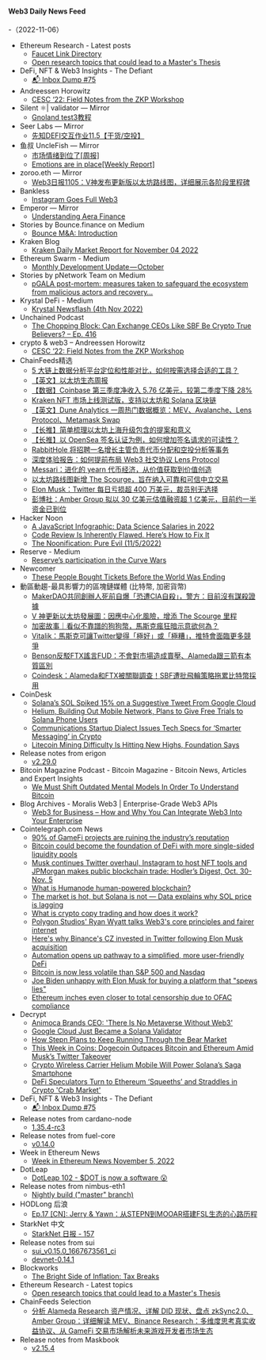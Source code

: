 #### Web3 Daily News Feed
-（2022-11-06）

- Ethereum Research - Latest posts
  - [Faucet Link Directory](https://ethresear.ch/t/faucet-link-directory/12670/22)
  - [Open research topics that could lead to a Master's Thesis](https://ethresear.ch/t/open-research-topics-that-could-lead-to-a-masters-thesis/14112/1)
- DeFi, NFT & Web3 Insights - The Defiant
  - [📬 Inbox Dump #75](https://newsletter.thedefiant.io/p/inbox-dump-75)
- Andreessen Horowitz
  - [CESC ‘22: Field Notes from the ZKP Workshop](https://a16zcrypto.com/cesc-22-field-notes-from-the-zkp-workshop/)
- Silent ⚛| validator — Mirror
  - [Gnoland test3教程](https://mirror.xyz/exploring.eth/BifiKk3lt-h0s_oHMHVFNU75JxgwMVwjAGeM4MSp_AI)
- Seer Labs — Mirror
  - [先知DEFI交互作业11.5【干货/空投】](https://mirror.xyz/seerlabs.eth/I1-R17WktPubdsF6-VA8bf22f0UYxBMiMX-gOmVJNYY)
- 鱼叔 UncleFish — Mirror
  - [市场情绪到位了[周报]](https://mirror.xyz/0xA6DDeA5E7a4eF5c680200BF37984A06c6CFb123D/_3v27iVu2IhzGCZGDg-wkvO48UFsDGRiFyB8U4LnxzM)
  - [Emotions are in place[Weekly Report]](https://mirror.xyz/0xA6DDeA5E7a4eF5c680200BF37984A06c6CFb123D/DavJbQE7wH6jOGB0uhTtPB8L3RZdmGV4RwD_AdJJ3mE)
- zoroo.eth — Mirror
  - [Web3日报1105：V神发布更新版以太坊路线图，详细展示各阶段里程碑](https://mirror.xyz/zoroo.eth/fJ6ys-1879vZ5sltTTbkENNjScoQnzE0AZ8dJealn5c)
- Bankless
  - [Instagram Goes Full Web3](https://newsletter.banklesshq.com/p/instagram-nfts-meta-facebook-gobblers-jpmorgan)
- Emperor — Mirror
  - [Understanding Aera Finance](https://mirror.xyz/0xemperor.eth/-8MiGXltL_iskgVfl9bHPZc1lGgQRg2nBHEHCd2-wjk)
- Stories by Bounce.finance on Medium
  - [Bounce M&A: Introduction](https://bouncefinance.medium.com/bounce-m-a-introduction-e02e4e68f8c5?source=rss-74b4e5aa79f6------2)
- Kraken Blog
  - [Kraken Daily Market Report for November 04 2022](https://blog.kraken.com/post/16083/kraken-daily-market-report-for-november-04-2022/)
- Ethereum Swarm - Medium
  - [Monthly Development Update — October](https://medium.com/ethereum-swarm/monthly-development-update-october-ff8559eb91ba?source=rss----6491b1f2d8f9---4)
- Stories by pNetwork Team on Medium
  - [pGALA post-mortem: measures taken to safeguard the ecosystem from malicious actors and recovery…](https://medium.com/pnetwork/pgala-post-mortem-measures-taken-to-safeguard-the-ecosystem-from-malicious-actors-and-recovery-6407048f4497?source=rss-a41c4fa08481------2)
- Krystal DeFi - Medium
  - [Krystal Newsflash (4th Nov 2022)](https://blog.krystal.app/krystal-newsflash-4th-nov-2022-bb18fc9f1689?source=rss----c50893e2a0ed---4)
- Unchained Podcast
  - [The Chopping Block: Can Exchange CEOs Like SBF Be Crypto True Believers? – Ep. 416](https://unchainedpodcast.com/the-chopping-block-can-exchange-ceos-like-sbf-be-crypto-true-believers-ep-416/)
- crypto & web3 – Andreessen Horowitz
  - [CESC ‘22: Field Notes from the ZKP Workshop](https://a16zcrypto.com/cesc-22-field-notes-from-the-zkp-workshop/)
- ChainFeeds精选
  - [5 大链上数据分析平台定位和性能对比，如何按需选择合适的工具？](https://www.odaily.news/post/5182838)
  - [【英文】以太坊生态周报](https://weekinethereumnews.com/week-in-ethereum-news-november-5-2022/)
  - [【数据】Coinbase 第三季度净收入 5.76 亿美元，较第二季度下降 28%](https://finance.yahoo.com/news/coinbase-q-3-earnings-miss-but-retained-users-stock-rallies-after-hours-205203425.html)
  - [Kraken NFT 市场上线测试版，支持以太坊和 Solana 区块链](https://blog.kraken.com/post/15126/kraken-nft-is-now-live-for-beta-testers/)
  - [【英文】Dune Analytics 一周热门数据概览：MEV、Avalanche、Lens Protocol、Metamask Swap](https://dunedigest.substack.com/p/dune-digest-54)
  - [【长推】简单梳理以太坊上海升级包含的提案和意义](https://twitter.com/xiangganzi/status/1588367511577194496)
  - [【长推】以 OpenSea 签名认证为例，如何增加签名请求的可读性？](https://twitter.com/evilcos/status/1588722701669404672)
  - [RabbitHole 将招聘一名增长主管负责代币分配和空投分析等事务](https://twitter.com/Flynnjamm/status/1588542510519177218)
  - [深度体验报告：如何提前布局 Web3 社交协议 Lens Protocol](https://www.panewslab.com/zh/articledetails/hzo7sx9e.html)
  - [Messari：进化的 yearn 代币经济，从价值获取到价值创造](https://www.defidaonews.com/article/6783906)
  - [以太坊路线图新增 The Scourge，旨在纳入可靠和可信中立交易](https://twitter.com/VitalikButerin/status/1588669782471368704)
  - [Elon Musk：Twitter 每日亏损超 400 万美元，裁员别无选择](https://twitter.com/elonmusk/status/1588671155766194176)
  - [彭博社：Amber Group 拟以 30 亿美元估值融资超 1 亿美元，目前约一半资金已到位](https://www.bloomberg.com/news/articles/2022-11-04/crypto-firm-amber-group-seeks-100-million-funds-at-flat-valuation#xj4y7vzkg)
- Hacker Noon
  - [A JavaScript Infographic: Data Science Salaries in 2022](https://hackernoon.com/a-javascript-infographic-data-science-salaries-in-2022?source=rss)
  - [Code Review Is Inherently Flawed. Here’s How to Fix It](https://hackernoon.com/code-reviews-is-inherently-flawed-heres-how-to-fix-it?source=rss)
  - [The Noonification: Pure Evil (11/5/2022)](https://hackernoon.com/11-5-2022-noonification?source=rss)
- Reserve - Medium
  - [Reserve’s participation in the Curve Wars](https://medium.com/reserve-currency/reserves-participation-in-the-curve-wars-e95ff34a3c8b?source=rss----5698c40d7862---4)
- Newcomer
  - [These People Bought Tickets Before the World Was Ending](https://www.newcomer.co/p/these-people-bought-tickets-before)
- 動區動趨-最具影響力的區塊鏈媒體 (比特幣, 加密貨幣)
  - [MakerDAO共同創辦人死前自爆「恐遭CIA自殺」，警方：目前沒有謀殺證據](https://www.blocktempo.com/police-say-no-evidence-of-foul-play-in-death-of-makerdao-co-founder-nikolai/)
  - [V 神更新以太坊發展圖：因應中心化風險，增添 The Scourge 里程](https://www.blocktempo.com/vitalik-buterin-releases-updated-ethereum-roadmap/)
  - [加密故事｜看似不靠譜的狗狗幣，馬斯克瘋狂暗示意欲何為？](https://www.blocktempo.com/a-multi-billion-dollar-joke-the-story-of-dogecoin/)
  - [Vitalik：馬斯克可讓Twitter變得「極好」或「極糟」，推特會面臨更多競爭](https://www.blocktempo.com/vitalik-buterin-says-elon-musk-could-make-twitter-really-great-or-really-terrible/)
  - [Benson反駁FTX謠言FUD：不會對市場造成賣壓、Alameda跟三箭有本質區別](https://www.blocktempo.com/benson-comments-ftx-rumors-to-be-fud/)
  - [Coindesk：Alameda和FTX被關聯調查！SBF遭批飛輪策略拖累比特幣採用](https://www.blocktempo.com/divisions-in-alamedas-balance-sheet/)
- CoinDesk
  - [Solana’s SOL Spiked 15% on a Suggestive Tweet From Google Cloud](https://www.coindesk.com/business/2022/11/05/solanas-sol-spikes-15-on-a-suggestive-tweet-from-google-cloud/?utm_medium=referral&utm_source=rss&utm_campaign=headlines)
  - [Helium, Building Out Mobile Network, Plans to Give Free Trials to Solana Phone Users](https://www.coindesk.com/business/2022/11/05/helium-building-out-mobile-network-plans-to-give-free-trials-to-solana-phone-users/?utm_medium=referral&utm_source=rss&utm_campaign=headlines)
  - [Communications Startup Dialect Issues Tech Specs for ‘Smarter Messaging’ in Crypto](https://www.coindesk.com/business/2022/11/05/communications-startup-dialect-issues-tech-specs-for-smarter-messaging-in-crypto/?utm_medium=referral&utm_source=rss&utm_campaign=headlines)
  - [Litecoin Mining Difficulty Is Hitting New Highs, Foundation Says](https://www.coindesk.com/tech/2022/11/05/litecoin-mining-difficulty-is-hitting-new-highs-foundation-says/?utm_medium=referral&utm_source=rss&utm_campaign=headlines)
- Release notes from erigon
  - [v2.29.0](https://github.com/ledgerwatch/erigon/releases/tag/v2.29.0)
- Bitcoin Magazine Podcast - Bitcoin Magazine - Bitcoin News, Articles and Expert Insights
  - [We Must Shift Outdated Mental Models In Order To Understand Bitcoin](https://bitcoinmagazine.com/business/shift-mental-models-to-understand-bitcoin)
- Blog Archives - Moralis Web3 | Enterprise-Grade Web3 APIs
  - [Web3 for Business – How and Why You Can Integrate Web3 Into Your Enterprise](https://moralis.io/web3-for-business-how-and-why-you-can-integrate-web3-into-your-enterprise/)
- Cointelegraph.com News
  - [90% of GameFi projects are ruining the industry’s reputation](https://cointelegraph.com/news/90-of-gamefi-projects-are-ruining-the-industry-s-reputation)
  - [Bitcoin could become the foundation of DeFi with more single-sided liquidity pools](https://cointelegraph.com/news/bitcoin-should-become-the-foundation-for-defi)
  - [Musk continues Twitter overhaul, Instagram to host NFT tools and JPMorgan makes public blockchain trade: Hodler’s Digest, Oct. 30-Nov. 5](https://cointelegraph.com/magazine/musk-continues-twitter-overhaul-instagram-nft-tools-jp-morgan-makes-public-blockchain-trade-hodlers-digest-oct-30-nov-5/)
  - [What is Humanode human-powered blockchain?](https://cointelegraph.com/explained/what-is-humanode-human-powered-blockchain)
  - [The market is hot, but Solana is not — Data explains why SOL price is lagging](https://cointelegraph.com/news/the-market-is-hot-but-solana-is-not-data-explains-why-sol-price-is-lagging)
  - [What is crypto copy trading and how does it work?](https://cointelegraph.com/news/what-is-crypto-copy-trading-and-how-does-it-work)
  - [Polygon Studios' Ryan Wyatt talks Web3's core principles and fairer internet](https://cointelegraph.com/news/polygon-studios-ryan-watt-talks-web3-s-core-principles-and-fairer-internet)
  - [Here's why Binance's CZ invested in Twitter following Elon Musk acquisition](https://cointelegraph.com/news/here-s-why-binance-s-cz-invested-in-twitter-following-elon-musk-acquisition)
  - [Automation opens up pathway to a simplified, more user-friendly DeFi](https://cointelegraph.com/news/automation-opens-up-pathway-to-a-simplified-more-user-friendly-defi)
  - [Bitcoin is now less volatile than S&P 500 and Nasdaq](https://cointelegraph.com/news/bitcoin-is-now-less-volatile-than-s-p-500-and-nasdaq)
  - [Joe Biden unhappy with Elon Musk for buying a platform that "spews lies"](https://cointelegraph.com/news/joe-biden-unhappy-with-elon-musk-for-buying-a-platform-that-spews-lies)
  - [Ethereum inches even closer to total censorship due to OFAC compliance](https://cointelegraph.com/news/ethereum-inches-even-closer-to-total-censorship-due-to-ofac-compliance)
- Decrypt
  - [Animoca Brands CEO: 'There Is No Metaverse Without Web3'](https://decrypt.co/113629/animoca-brands-ceo-there-is-no-metaverse-without-web3)
  - [Google Cloud Just Became a Solana Validator](https://decrypt.co/113632/google-cloud-just-became-a-solana-validator)
  - [How Stepn Plans to Keep Running Through the Bear Market](https://decrypt.co/videos/live-events/gi2r4mqx/how-stepn-plans-to-keep-running-through-the-bear-market)
  - [This Week in Coins: Dogecoin Outpaces Bitcoin and Ethereum Amid Musk’s Twitter Takeover](https://decrypt.co/113621/this-week-in-coins-dogecoin-outpaces-bitcoin-and-ethereum-amid-musks-twitter-takeover)
  - [Crypto Wireless Carrier Helium Mobile Will Power Solana’s Saga Smartphone](https://decrypt.co/113603/crypto-wireless-carrier-helium-mobile-will-power-solanas-saga-smartphone)
  - [DeFi Speculators Turn to Ethereum ‘Squeeths’ and Straddles in Crypto 'Crab Market'](https://decrypt.co/113516/defi-speculators-turn-to-ethereum-squeeths-and-straddles-in-bear-market)
- DeFi, NFT & Web3 Insights - The Defiant
  - [📬 Inbox Dump #75](https://newsletter.thedefiant.io/p/inbox-dump-75)
- Release notes from cardano-node
  - [1.35.4-rc3](https://github.com/input-output-hk/cardano-node/releases/tag/1.35.4-rc3)
- Release notes from fuel-core
  - [v0.14.0](https://github.com/FuelLabs/fuel-core/releases/tag/v0.14.0)
- Week in Ethereum News
  - [Week in Ethereum News  November 5, 2022](https://weekinethereumnews.com/week-in-ethereum-news-november-5-2022/)
- DotLeap
  - [DotLeap 102 - $DOT is now a software 😮](https://newsletter.dotleap.com/p/dotleap-102-dot-is-now-a-software)
- Release notes from nimbus-eth1
  - [Nightly build ("master" branch)](https://github.com/status-im/nimbus-eth1/releases/tag/nightly)
- HODLong 后浪
  - [Ep.17 [CN]: Jerry & Yawn：从STEPN到MOOAR搭建FSL生态的心路历程](https://hodlong-hou-lang.simplecast.com/episodes/ep17-cn-jerry-yawn-fsl-SAzyh9qT)
- StarkNet 中文
  - [StarkNet 日报 - 157](https://starknetzh.substack.com/p/starknet-157)
- Release notes from sui
  - [sui_v0.15.0_1667673561_ci](https://github.com/MystenLabs/sui/releases/tag/sui_v0.15.0_1667673561_ci)
  - [devnet-0.14.1](https://github.com/MystenLabs/sui/releases/tag/devnet-0.14.1)
- Blockworks
  - [The Bright Side of Inflation: Tax Breaks](https://blockworks.co/the-bright-side-of-inflation-tax-breaks/)
- Ethereum Research - Latest topics
  - [Open research topics that could lead to a Master's Thesis](https://ethresear.ch/t/open-research-topics-that-could-lead-to-a-masters-thesis/14112)
- ChainFeeds Selection
  - [分析 Alameda Research 资产情况、详解 DID 现状、盘点 zkSync2.0、Amber Group：详细解读 MEV、Binance Research：多维度思考真实收益协议、从 GameFi 交易市场解析未来游戏开发者市场生态](https://chainfeeds.substack.com/p/alameda-research-did-zksync20amber)
- Release notes from Maskbook
  - [v2.15.4](https://github.com/DimensionDev/Maskbook/releases/tag/v2.15.4)
